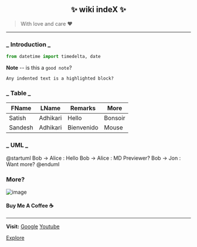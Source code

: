 <h2 align="center"> ✨ wiki indeX  ✨ </h2>

> With love and care ❤️

<hr>

### _ Introduction _

```python
from datetime import timedelta, date
```

**Note** -- is this a `good note`?

    Any indented text is a highlighted block?

### _ Table _

| FName   | LName    | Remarks    | More    |
| ------- | -------- | ---------- | ------- |
| Satish  | Adhikari | Hello      | Bonsoir |
| Sandesh | Adhikari | Bienvenido | Mouse   |

### _ UML _

@startuml
Bob -> Alice : Hello
Bob -> Alice : MD Previewer?
Bob -> Jon : Want more?
@enduml

### More?

![image](https://cdn.mos.cms.futurecdn.net/eqpya9fL2D3xMYQxPDwH4Z.jpg)

#### Buy Me A Coffee ☕️

<hr>

**Visit:** [Google](https://www.google.com) [Youtube](https://www.youtube.com)

[Explore](/var/vimwiki/explore.md)
